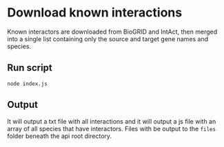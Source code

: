 # Download known interactions

Known interactors are downloaded from BioGRID and IntAct, then merged into a single list containing only the source and target gene names and species.

## Run script

```
node index.js
```

## Output

It will output a txt file with all interactions and it will output a js file with an array of all species that have interactors. Files with be output to the `files` folder beneath the api root directory.
